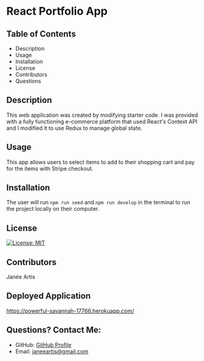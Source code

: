 # React Portfolio App

## Table of Contents
* Description
* Usage
* Installation
* License
* Contributors
* Questions
  
  
## Description
This web application was created by modifying starter code. I was provided with a fully functioning e-commerce platform that used React's Context API and I modified it to use Redux to manage global state.
  
## Usage
This app allows users to select items to add to their shopping cart and pay for the items with Stripe checkout.
  
## Installation
The user will run ```npm run seed``` and ```npm run develop``` in the terminal to run the project locally on their computer.
  
## License
[![License: MIT](https://img.shields.io/badge/License-MIT-yellow.svg)](https://opensource.org/licenses/MIT)
  
## Contributors
Janée Artis

## Deployed Application
https://powerful-savannah-17766.herokuapp.com/
  
## Questions? Contact Me:
* GitHub: [GitHub Profile](https://github.com/janeeart)
* Email: janeeartis@gmail.com